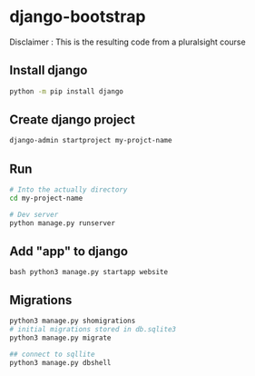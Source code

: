 # django-bootstrap

Disclaimer : This is the resulting code from a pluralsight course

## Install django
```bash
python -m pip install django
```

## Create django project 
```bash
django-admin startproject my-projct-name
```

## Run
```bash
# Into the actually directory
cd my-project-name

# Dev server 
python manage.py runserver
```

## Add "app" to django 
``bash
python3 manage.py startapp website
``

## Migrations
```bash
python3 manage.py shomigrations
# initial migrations stored in db.sqlite3
python3 manage.py migrate 

## connect to sqllite 
python3 manage.py dbshell
```
